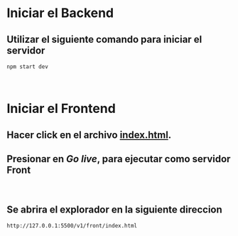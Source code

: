 # Iniciar el Backend
## Utilizar el siguiente comando para iniciar el servidor 

```
npm start dev
```
<br>

# Iniciar el Frontend
## Hacer click en el archivo [index.html](./v1/front/index.html). 

## Presionar en **_Go live_**, para ejecutar como servidor Front
<br>

## Se abrira el explorador en la siguiente direccion

```
http://127.0.0.1:5500/v1/front/index.html
```

